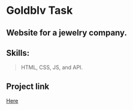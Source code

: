 # Goldblv Task
## Website for a jewelry company.
## Skills:
> HTML, CSS, JS, and API.

## Project link 
[Here](https://maromohamedsalah.github.io/goldblvTask/)
